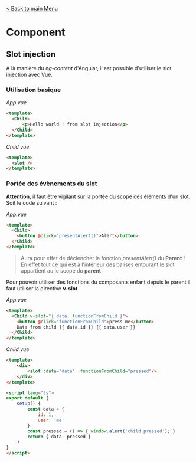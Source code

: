 [< Back to main Menu](https://github.com/gsoulie/vue-resources/blob/main/vue-index.md)    

# Component

## Slot injection

A là manière du *ng-content* d'Angular, il est possible d'utiliser le slot injection avec Vue.

### Utilisation basique

*App.vue*
````html
<template>
  <Child>
      <p>Hello world ! from slot injection</p>
  </Child>
</template>
````

*Child.vue*
````html
<template>
  <slot />
</template>
````

### Portée des évènements du slot

**Attention**, il faut être vigilant sur la portée du scope des éléments d'un slot. Soit le code suivant :

*App.vue*
````html
<template>
  <Child>
    <button @click="presentAlert()">Alert</button>
  </Child>
</template>
````

> Aura pour effet de déclencher la fonction *presentAlert()* du **Parent** ! En effet tout ce qui est à l'intérieur des balises entourant le slot appartient au le scope du **parent**

Pour pouvoir utiliser des fonctions du composants enfant depuis le parent il faut utiliser la directive **v-slot**

*App.vue*
````html
<template>
  <Child v-slot="{ data, functionFromChild }">
    <button @click="functionFromChild">press me</button>
    Data from child {{ data.id }} {{ data.user }}
  </Child>
</template>
````

*Child.vue*
````html
<template>
    <div>
        <slot :data="data" :functionFromChild="pressed"/>
    </div>
</template>

<script lang="ts">
export default {
    setup() {
        const data = {
            id: 1,
            user: 'me'
        }
        const pressed = () => { window.alert('child pressed'); }
        return { data, pressed }
    }
}
</script>
````
